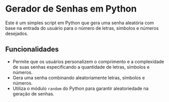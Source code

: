 # Gerador de Senhas em Python

Este é um simples script em Python que gera uma senha aleatória com base na entrada do usuário para o número de letras, símbolos e números desejados.

## Funcionalidades

- Permite que os usuários personalizem o comprimento e a complexidade de suas senhas especificando a quantidade de letras, símbolos e números.
- Gera uma senha combinando aleatoriamente letras, símbolos e números.
- Utiliza o módulo `random` do Python para garantir aleatoriedade na geração de senhas.
